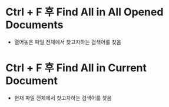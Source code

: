 # Ctrl + F 후 Find All in All Opened Documents
- 열어놓은 파일 전체에서 찾고자하는 검색어를 찾음

# Ctrl + F 후 Find All in Current Document 
- 현재 파일 전체에서 찾고자하는 검색어를 찾음